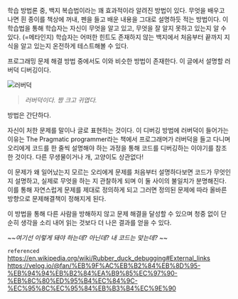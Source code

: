 
학습 방법론 중, 백지 복습법이라는 꽤 효과적이라 알려진 방법이 있다.
무엇을 배우고 나면 흰 종이를 책상에 꺼내, 펜을 들고 배운 내용을 그대로 설명하듯 적는 방법이다.
이 학습법을 통해 학습자는 자신이 무엇을 알고 있고, 무엇을 잘 알지 못하고 있는지 알 수 있다. (=메타인지)
학습자는 어떠한 힌트도 존재하지 않는 백지에서 처음부터 끝까지 지식을 알고 있는지 온전하게 테스트해볼 수 있다.

프로그래밍 문제 해결 방법 중에서도 이와 비슷한 방법이 존재한다. 이 글에서 설명할 러버덕 디버깅이다.

![러버덕](https://i.namu.wiki/i/PkG3uOoNHe51u_xvBg-wPkMCk7TRlB0G3pnlVaYJlaF9sI3gxXGilLfDaxbpABMUM66AX9jP_ywii4UqUea-8IracruSAuQWTHuW8YeY-Vn2IjUcTOt2PNLezF727s6hg03DMLiyKz7SsZwL-doOJQ.webp)

> *러버덕이다. 짱 크고 귀엽다.*

방법은 간단하다.

자신이 처한 문제를 말이나 글로 표현하는 것이다.
이 디버깅 방법에 러버덕이 들어가는 이유는 The Pragmatic programmer라는 책에서 프로그래머가 러버덕을 들고 다니며 오리에게 코드를 한 줄씩 설명해야 하는 과정을 통해 코드를 디버깅하는 이야기를 참조한 것이다. 다른 무생물이거나 개, 고양이도 상관없다!

이 문제가 왜 일어났는지 모르는 오리에게 문제를 처음부터 설명하다보면 코드가 무엇인지 설명하고, 실제로 무엇을 하는 지 관찰하게 되며 이 둘 사이의 불일치가 분명해진다.
이를 통해 자연스럽게 문제를 제대로 정의하게 되고 그러면 정의된 문제에 따라 올바른 방향으로 문제해결책이 정해지게 된다.

이 방법을 통해 다른 사람을 방해하지 않고 문제 해결을 달성할 수 있으며 청중 없이 단순히 생각을 소리 내어 읽는 것보다 더 나은 결과를 얻을 수 있다.

*~~여기선 이렇게 돼야 하는데? 아닌데? 내 코드는 맞는데? ~~*

``referenced``
https://en.wikipedia.org/wiki/Rubber_duck_debugging#External_links
https://velog.io/@fan/%EB%9F%AC%EB%B2%84%EB%8D%95-%EB%94%94%EB%B2%84%EA%B9%85%EC%97%90-%EB%8C%80%ED%95%B4%EC%84%9C-%EC%95%8C%EC%95%84%EB%B3%B4%EC%9E%90
